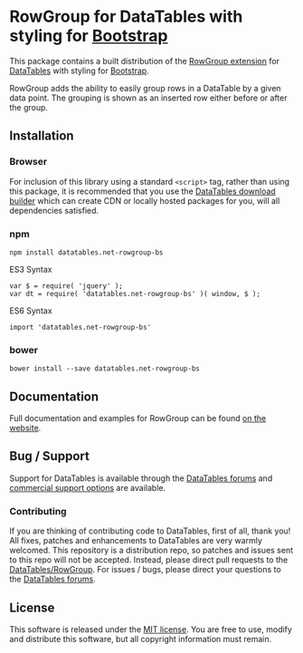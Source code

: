 # RowGroup for DataTables with styling for [Bootstrap](https://getbootstrap.com/docs/3.3/)

This package contains a built distribution of the [RowGroup extension](https://datatables.net/extensions/RowGroup) for [DataTables](https://datatables.net/) with styling for [Bootstrap](https://getbootstrap.com/docs/3.3/).

RowGroup adds the ability to easily group rows in a DataTable by a given data point. The grouping is shown as an inserted row either before or after the group.


## Installation

### Browser

For inclusion of this library using a standard `<script>` tag, rather than using this package, it is recommended that you use the [DataTables download builder](//datatables.net/download) which can create CDN or locally hosted packages for you, will all dependencies satisfied.

### npm

```
npm install datatables.net-rowgroup-bs
```

ES3 Syntax
```
var $ = require( 'jquery' );
var dt = require( 'datatables.net-rowgroup-bs' )( window, $ );
```

ES6 Syntax
```
import 'datatables.net-rowgroup-bs'
```

### bower

```
bower install --save datatables.net-rowgroup-bs
```



## Documentation

Full documentation and examples for RowGroup can be found [on the website](https://datatables.net/extensions/rowgroup).


## Bug / Support

Support for DataTables is available through the [DataTables forums](//datatables.net/forums) and [commercial support options](//datatables.net/support) are available.


### Contributing

If you are thinking of contributing code to DataTables, first of all, thank you! All fixes, patches and enhancements to DataTables are very warmly welcomed. This repository is a distribution repo, so patches and issues sent to this repo will not be accepted. Instead, please direct pull requests to the [DataTables/RowGroup](http://github.com/DataTables/RowGroup). For issues / bugs, please direct your questions to the [DataTables forums](//datatables.net/forums).


## License

This software is released under the [MIT license](//datatables.net/license). You are free to use, modify and distribute this software, but all copyright information must remain.


